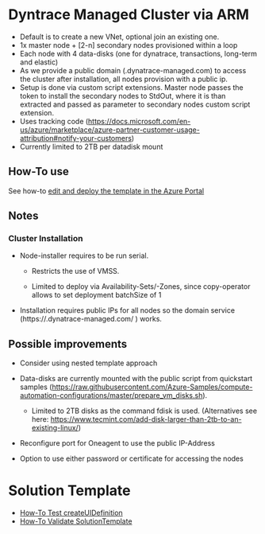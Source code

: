 # Dyntrace Managed Cluster via ARM
- Default is to create a new VNet, optional join an existing one.
- 1x master node + [2-n] secondary nodes provisioned within a loop
- Each node with 4 data-disks (one for dynatrace, transactions, long-term and elastic)
- As we provide a public domain (<clusterid>.dynatrace-managed.com) to access the cluster after installation, all nodes provision with a public ip. 
- Setup is done via custom script extensions. Master node passes the token to install the secondary nodes to StdOut, where it is than extracted and passed as parameter to secondary nodes custom script extension.
- Uses tracking code (https://docs.microsoft.com/en-us/azure/marketplace/azure-partner-customer-usage-attribution#notify-your-customers)
- Currently limited to 2TB per datadisk mount 

## How-To use
See how-to [edit and deploy the template in the Azure Portal](https://github.com/dtPaTh/azure-quickstart-for-dynatrace-managed/tree/develop) 

## Notes

### Cluster Installation

- Node-installer requires to be run serial.

  - Restricts the use of VMSS.
  
  - Limited to deploy via Availability-Sets/-Zones, since copy-operator allows to set deployment batchSize of 1

- Installation requires public IPs for all nodes so the domain service (https://<clusterid>.dynatrace-managed.com/ ) works.


## Possible improvements

- Consider using nested template approach 

- Data-disks are currently mounted with the public script from quickstart samples (https://raw.githubusercontent.com/Azure-Samples/compute-automation-configurations/master/prepare_vm_disks.sh). 

    - Limited to 2TB disks as the command fdisk is used. (Alternatives see here: https://www.tecmint.com/add-disk-larger-than-2tb-to-an-existing-linux/)

- Reconfigure port for Oneagent to use the public IP-Address

- Option to use either password or certificate for accessing the nodes

# Solution Template
- [How-To Test createUIDefinition](https://docs.microsoft.com/en-us/azure/managed-applications/test-createuidefinition)
- [How-To Validate SolutionTemplate](https://github.com/Azure/azure-quickstart-templates/tree/master/test/template-validation-tests)

